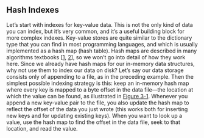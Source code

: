 ## Hash Indexes 
Let’s start with indexes for key-value data. This is not the only kind of data you can index, but
it’s very common, and it’s a useful building block for more complex indexes. 
Key-value stores are quite similar to the dictionary type that you can find in most programming
languages, and which is usually implemented as a hash map (hash table). Hash maps are described in
many algorithms textbooks
[[1](ch03.html#Aho1983vj),
[2](ch03.html#Cormen2009uw)],
so we won’t go into detail of how they work here. Since we already have hash maps for our in-memory
data structures, why not use them to index our data on disk? Let’s say our data storage consists only of appending to a file, as in the preceding example. Then
the simplest possible indexing strategy is this: keep an in-memory hash map where every key is
mapped to a byte offset in the data file—the location at which the value can be found, as
illustrated in [Figure 3-1](#fig_storage_csv_hash_index). Whenever you append a new key-value pair to the file,
you also update the hash map to reflect the offset of the data you just wrote (this works both for
inserting new keys and for updating existing keys).  When you want to look up a value, use the hash
map to find the offset in the data file, seek to that location, and read the value.